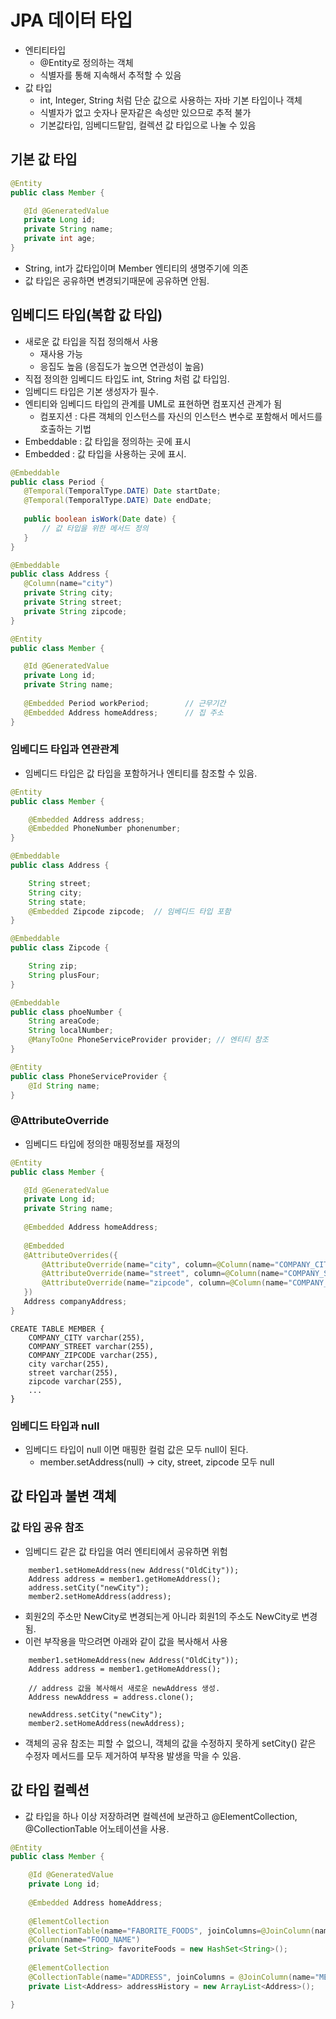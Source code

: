 # JPA 데이터 타입
 * 엔티티타입 
    * @Entity로 정의하는 객체
    * 식별자를 통해 지속해서 추적할 수 있음
 * 값 타입 
    * int, Integer, String 처럼 단순 값으로 사용하는 자바 기본 타입이나 객체
    * 식별자가 없고 숫자나 문자같은 속성만 있으므로 추적 불가
    * 기본값타입, 임베디드탙입, 컬렉션 값 타입으로 나눌 수 있음
    
    
 
 ## 기본 값 타입
 
 ```java
@Entity
public class Member {

    @Id @GeneratedValue
    private Long id;
    private String name;
    private int age;
}
```
* String, int가 값타입이며 Member 엔티티의 생명주기에 의존
* 값 타입은 공유하면 변경되기때문에 공유하면 안됨.
 
## 임베디드 타입(복합 값 타입)
* 새로운 값 타입을 직접 정의해서 사용 
    * 재사용 가능
    * 응집도 높음 (응집도가 높으면 연관성이 높음)
* 직접 정의한 임베디드 타입도 int, String 처럼 값 타입임.
* 임베디드 타입은 기본 생성자가 필수.
* 엔티티와 임베디드 타입의 관계를 UML로 표현하면 컴포지션 관계가 됨
    * 컴포지션 : 다른 객체의 인스턴스를 자신의 인스턴스 변수로 포함해서 메서드를 호출하는 기법
* Embeddable : 값 타입을 정의하는 곳에 표시
* Embedded : 값 타입을 사용하는 곳에 표시.

 ```java
@Embeddable
public class Period {
    @Temporal(TemporalType.DATE) Date startDate;
    @Temporal(TemporalType.DATE) Date endDate;
    
    public boolean isWork(Date date) {
        // 값 타입을 위한 메서드 정의
    }
}
```

 ```java
@Embeddable
public class Address {
    @Column(name="city")
    private String city;
    private String street;
    private String zipcode;
}
```

 ```java
@Entity
public class Member {

    @Id @GeneratedValue
    private Long id;
    private String name;
    
    @Embedded Period workPeriod;        // 근무기간
    @Embedded Address homeAddress;      // 집 주소
}
```

### 임베디드 타입과 연관관계 
* 임베디드 타입은 값 타입을 포함하거나 엔티티를 참조할 수 있음. 
```java
@Entity
public class Member {

    @Embedded Address address;
    @Embedded PhoneNumber phonenumber;
}

@Embeddable
public class Address {

    String street;
    String city;
    String state;
    @Embedded Zipcode zipcode;  // 임베디드 타입 포함
}

@Embeddable
public class Zipcode {

    String zip;
    String plusFour;
}

@Embeddable
public class phoeNumber {
    String areaCode;
    String localNumber;
    @ManyToOne PhoneServiceProvider provider; // 엔티티 참조
}

@Entity
public class PhoneServiceProvider {
    @Id String name;
}
```


### @AttributeOverride
* 임베디드 타입에 정의한 매핑정보를 재정의 
 ```java
@Entity
public class Member {

    @Id @GeneratedValue
    private Long id;
    private String name;
    
    @Embedded Address homeAddress;
    
    @Embedded
    @AttributeOverrides({
        @AttributeOverride(name="city", column=@Column(name="COMPANY_CITY")),
        @AttributeOverride(name="street", column=@Column(name="COMPANY_STREET")),
        @AttributeOverride(name="zipcode", column=@Column(name="COMPANY_ZIPCODE")),   
    })
    Address companyAddress;
}
```
```
CREATE TABLE MEMBER {
    COMPANY_CITY varchar(255),  
    COMPANY_STREET varchar(255),
    COMPANY_ZIPCODE varchar(255),  
    city varchar(255),
    street varchar(255),
    zipcode varchar(255),
    ...
}
```

### 임베디드 타입과 null
* 임베디드 타입이 null 이면 매핑한 컬럼 값은 모두 null이 된다. 
    * member.setAddress(null) -> city, street, zipcode 모두 null
    
    
## 값 타입과 불변 객체

### 값 타입 공유 참조 
* 임베디드 같은 값 타입을 여러 엔티티에서 공유하면 위험
```
    member1.setHomeAddress(new Address("OldCity"));
    Address address = member1.getHomeAddress();
    address.setCity("newCity");
    member2.setHomeAddress(address);
```
* 회원2의 주소만 NewCity로 변경되는게 아니라 회원1의 주소도 NewCity로 변경됨.
* 이런 부작용을 막으려면 아래와 같이 값을 복사해서 사용 
```
    member1.setHomeAddress(new Address("OldCity"));
    Address address = member1.getHomeAddress();

    // address 값을 복사해서 새로운 newAddress 생성.
    Address newAddress = address.clone();

    newAddress.setCity("newCity");
    member2.setHomeAddress(newAddress);
```
* 객체의 공유 참조는 피할 수 없으니, 객체의 값을 수정하지 못하게 setCity() 같은 수정자 메서드를 모두 제거하여 부작용 발생을 막을 수 있음.

## 값 타입 컬렉션
* 값 타입을 하나 이상 저장하려면 컬렉션에 보관하고 @ElementCollection, @CollectionTable 어노테이션을 사용.

```java
@Entity
public class Member {

    @Id @GeneratedValue
    private Long id;
    
    @Embedded Address homeAddress;
    
    @ElementCollection
    @CollectionTable(name="FABORITE_FOODS", joinColumns=@JoinColumn(name="MEMBER_ID"))
    @Column(name="FOOD_NAME")
    private Set<String> favoriteFoods = new HashSet<String>();
    
    @ElementCollection
    @CollectionTable(name="ADDRESS", joinColumns = @JoinColumn(name="MEMBER_ID"))
    private List<Address> addressHistory = new ArrayList<Address>();

}
```









